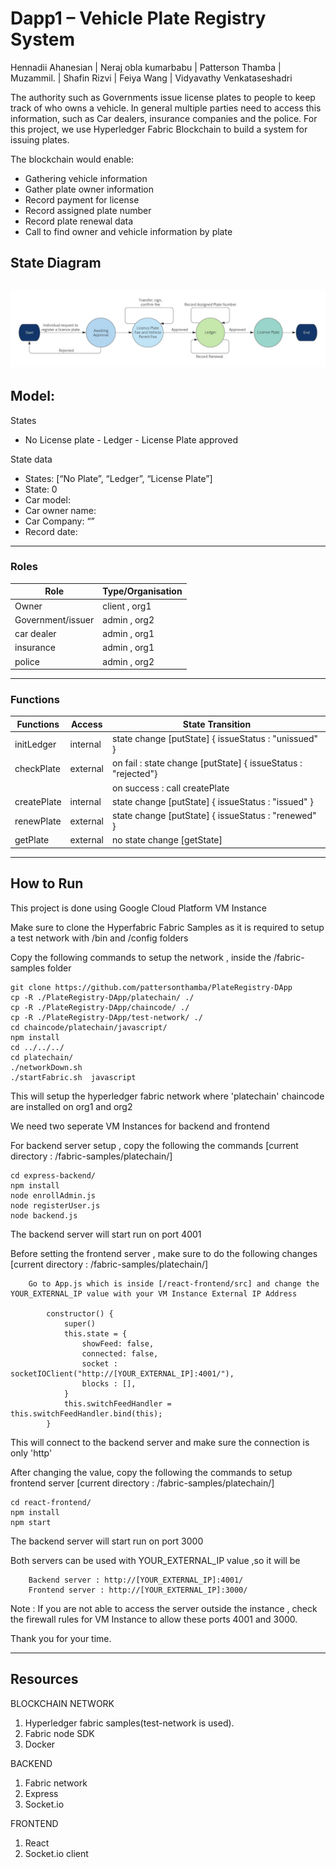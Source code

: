 # Dapp1 – Vehicle Plate Registry System 

Hennadii Ahanesian | Neraj obla kumarbabu | Patterson Thamba | Muzammil. | Shafin Rizvi | Feiya Wang | Vidyavathy Venkataseshadri

The authority such as Governments issue license plates to people to keep track of who owns a vehicle. In general multiple parties need to access this information, such as Car dealers, insurance companies and the police. 
For this project, we use Hyperledger Fabric Blockchain to build a system for issuing plates. 

The blockchain would enable:
- Gathering vehicle information
- Gather plate owner information
- Record payment for license
- Record assigned plate number
- Record plate renewal data
- Call to find owner and vehicle information by plate

## State Diagram
![](./stateimg1.jpeg)
----

## Model: 

States
- No License plate - Ledger - License Plate approved

State data
- States: [“No Plate”, “Ledger”, “License Plate”]
- State: 0
- Car model:
- Car owner name: 
- Car Company: “”
- Record date:

---

### Roles

| Role                                         | Type/Organisation  |  
| ---------------------------------------------| -------------------|  
| Owner                                        |  client , org1     |                                                
| Government/issuer                            |  admin , org2      |                                              
| car dealer                                   |  admin , org1      |  
| insurance                                    |  admin , org1      |  
| police                                       |  admin , org2      |  

---

### Functions 

| Functions                                    | Access               | State Transition 	                                           |
| ---------------------------------------------| ---------------------|----------------------------------------------------------------|  
| initLedger                                   | internal             | state change [putState] { issueStatus : "unissued" }           |              
| checkPlate                                   | external             | on fail : state change [putState] { issueStatus : "rejected"}  |
|                                              |                      | on success : call createPlate                                  |
| createPlate                                  | internal             | state change [putState] { issueStatus : "issued" }  	       |
| renewPlate                                   | external             | state change [putState] { issueStatus : "renewed" } 	       |
| getPlate                                     | external             | no state change [getState]				                       |


---

## How to Run
This project is done using Google Cloud Platform VM Instance

Make sure to clone the Hyperfabric Fabric Samples as it is required to setup a test network with /bin and /config folders

Copy the following commands to setup the network , inside the /fabric-samples folder
	
	git clone https://github.com/pattersonthamba/PlateRegistry-DApp
	cp -R ./PlateRegistry-DApp/platechain/ ./
	cp -R ./PlateRegistry-DApp/chaincode/ ./
	cp -R ./PlateRegistry-DApp/test-network/ ./
	cd chaincode/platechain/javascript/
	npm install
	cd ../../../
	cd platechain/
	./networkDown.sh 
	./startFabric.sh  javascript
	
This will setup the hyperledger fabric network where 'platechain' chaincode are installed on org1 and org2

We need two seperate VM Instances for backend and frontend

For backend server setup , copy the following the commands [current directory : /fabric-samples/platechain/]

	cd express-backend/
	npm install
	node enrollAdmin.js 
	node registerUser.js
	node backend.js 
	
The backend server will start run on port 4001

Before setting the frontend server , make sure to do the following changes [current directory : /fabric-samples/platechain/]

		Go to App.js which is inside [/react-frontend/src] and change the YOUR_EXTERNAL_IP value with your VM Instance External IP Address
		
			constructor() {
				super()
				this.state = {
					showFeed: false,
					connected: false,
					socket : socketIOClient("http://[YOUR_EXTERNAL_IP]:4001/"),
					blocks : [],
				}
				this.switchFeedHandler = this.switchFeedHandler.bind(this);
			}

This will connect to the backend server and make sure the connection is only 'http'
	
After changing the value, copy the following the commands to setup frontend server [current directory : /fabric-samples/platechain/]

	cd react-frontend/
	npm install
	npm start
	
The backend server will start run on port 3000

Both servers can be used with YOUR_EXTERNAL_IP value ,so it will be

		Backend server : http://[YOUR_EXTERNAL_IP]:4001/
		Frontend server : http://[YOUR_EXTERNAL_IP]:3000/

Note : If you are not able to access the server outside the instance , check the firewall rules for VM Instance to allow these ports 4001 and 3000.

Thank you for your time.

---

## Resources
BLOCKCHAIN NETWORK
1. Hyperledger fabric samples(test-network is used).
2. Fabric node SDK
3. Docker

BACKEND
1. Fabric network
2. Express
3. Socket.io

FRONTEND
1. React
2. Socket.io client
